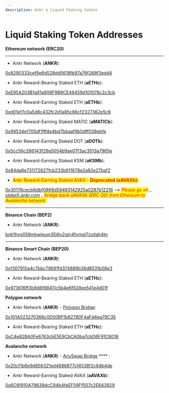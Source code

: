 ```yaml
---
description: Ankr & Liquid Staking tokens
---
```


# Liquid Staking Token Addresses

**Ethereum network (ERC20)**

***

* Ankr Network (**ANKR**):

[0x8290333cef9e6d528dd5618fb97a76f268f3edd4](https://etherscan.io/token/0x8290333cef9e6d528dd5618fb97a76f268f3edd4#balances)

* Ankr Reward-Bearing Staked ETH (**aETHc**):

[0xE95A203B1a91a908F9B9CE46459d101078c2c3cb](https://etherscan.io/token/0xE95A203B1a91a908F9B9CE46459d101078c2c3cb#balances)

* Ankr Reward-Earning Staked ETH (**aETHb**):

[0xd01ef7c0a5d8c432fc2d1a85c66cf2327362e5c6](https://etherscan.io/token/0xd01ef7c0a5d8c432fc2d1a85c66cf2327362e5c6#balances)

* Ankr Reward-Earning Staked MATIC (**aMATICb**):

[0x99534ef705df1fff4e4bd7bbaaf9b0dff038ebfe](https://etherscan.io/token/0x99534ef705df1fff4e4bd7bbaaf9b0dff038ebfe?a=0xAE1c38847Fb90A13a2a1D7E5552cCD80c62C6508)

* Ankr Reward-Earning Staked DOT (**aDOTb**):

[0x5cc56c266143f29a5054b9ae07f3ac3513a7965e](https://etherscan.io/token/0x5cc56c266143f29a5054b9ae07f3ac3513a7965e)

* Ankr Reward-Earning Staked KSM (**aKSMb**):

[0x84da8e731172827fcb233b911678e2a82e27baf2](https://etherscan.io/token/0x84da8e731172827fcb233b911678e2a82e27baf2)

* <mark style="color:red;">Ankr Reward-Earning Staked AVAX -</mark> <mark style="color:red;">**Deprecated**</mark> <mark style="color:red;">**(aAVAXb)**</mark><mark style="color:red;">:</mark>

[0x30176cecb6dbf0869d59493142925a0287b12216](https://etherscan.io/token/0x30176cecb6dbf0869d59493142925a0287b12216#balances) _--> <mark style="color:red;">Please go on</mark> _ [_stakefi.ankr.com_](https://stakefi.ankr.com/internet-bonds) _ <mark style="color:red;">bridge back aAVAXb (ERC-20) from Ethereum to Avalanche network.</mark>_

***

**Binance Chain (BEP2)**

* Ankr Network (**ANKR**):

[bnb1hvg059mkwleum35j6y2qjn4fvmgl7zxtlah4tn](https://explorer.binance.org/asset/ANKR-E97)

***

**Binance Smart Chain (BEP20)**

* Ankr Network (**ANKR**):

[0xf307910a4c7bbc79691fd374889b36d8531b08e3](https://bscscan.com/token/0xf307910a4c7bbc79691fd374889b36d8531b08e3#balances)

* Ankr Reward-Bearing Staked ETH (**aETHc**):

[0x973616ff3b9d8f88411c5b4e6f928ee541e4d01f](https://bscscan.com/token/0x973616ff3b9d8f88411c5b4e6f928ee541e4d01f#balances)

**Polygon network**

* Ankr Network (**ANKR**) - [Polygon Bridge](https://wallet.polygon.technology/bridge):

[0x101A023270368c0D50BFfb62780F4aFd4ea79C35](https://polygonscan.com/token/0x101a023270368c0d50bffb62780f4afd4ea79c35#balances)

* Ankr Reward-Bearing Staked ETH (**aETHc**):

[0xC4e82BA0Fe6763cbE5E9CbCA0ba7cbD6F91C6018](https://polygonscan.com/token/0xc4e82ba0fe6763cbe5e9cbca0ba7cbd6f91c6018#balances)

**Avalanche network**

* Ankr Network (**ANKR**) - [AnySwap Bridge](https://anyswap.exchange/#/bridge) **** :

[0x20cf1b6e9d856321ed4686877cf4538f2c84b4de](https://snowtrace.io/token/0x20cf1b6e9d856321ed4686877cf4538f2c84b4de#balances)

* Ankr Reward-Earning Staked AVAX (**aAVAXb**):

[0x6C6f910A79639dcC94b4feEF59Ff507c2E843929](https://snowtrace.io/token/0x6C6f910A79639dcC94b4feEF59Ff507c2E843929)
